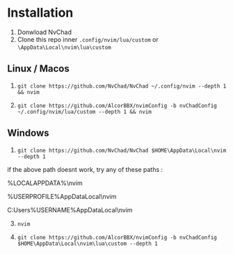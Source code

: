 # Installation

1. Donwload NvChad
2. Clone this repo inner `.config/nvim/lua/custom` or
   `\AppData\Local\nvim\lua\custom`

## Linux / Macos

1. `git clone https://github.com/NvChad/NvChad ~/.config/nvim --depth 1 && nvim`

2. `git clone https://github.com/AlcorBBX/nvimConfig -b nvChadConfig ~/.config/nvim/lua/custom --depth 1 && nvim`

## Windows

1. `git clone https://github.com/NvChad/NvChad $HOME\AppData\Local\nvim --depth 1`

if the above path doesnt work, try any
of these paths :

%LOCALAPPDATA%\nvim 

%USERPROFILE%AppDataLocal\nvim 

C:Users%USERNAME%AppDataLocal\nvim

3. `nvim`

4. `git clone https://github.com/AlcorBBX/nvimConfig -b nvChadConfig $HOME\AppData\Local\nvim\lua\custom --depth 1`
